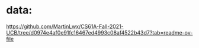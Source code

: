 # data:
https://github.com/MartinLwx/CS61A-Fall-2021-UCB/tree/d0974e4af0e91fc16467ed4993c08af4522b43d7?tab=readme-ov-file
